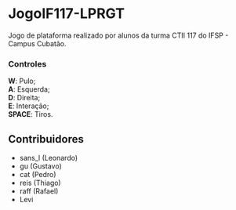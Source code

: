 # JogoIF117-LPRGT
Jogo de plataforma realizado por alunos da turma CTII 117  do IFSP - Campus Cubatão.

### Controles

<b>W</b>: Pulo; <br>
<b>A</b>: Esquerda; <br>
<b>D</b>: Direita; <br>
<b>E</b>: Interação; <br>
<b>SPACE</b>: Tiros. <br>


## Contribuidores

- sans_l (Leonardo)
- gu (Gustavo)
- cat (Pedro)
- reis (Thiago)
- raff (Rafael)
- Levi
